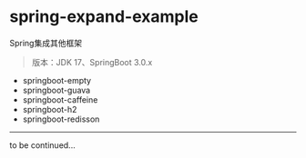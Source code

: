 # spring-expand-example

Spring集成其他框架

> 版本：JDK 17、SpringBoot 3.0.x

- springboot-empty
- springboot-guava
- springboot-caffeine
- springboot-h2
- springboot-redisson

---
to be continued...